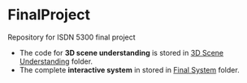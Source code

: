 # FinalProject
Repository for ISDN 5300 final project
- The code for **3D scene understanding** is stored in [3D Scene Understanding]([https://pages.github.com/](https://github.com/kexinzhengn/FinalProject/tree/main/3D%20Scene%20Understanding)https://github.com/kexinzhengn/FinalProject/tree/main/3D%20Scene%20Understanding) folder.
- The complete **interactive system** in stored in [Final System](https://github.com/kexinzhengn/FinalProject/tree/main/FinalSystem) folder.
